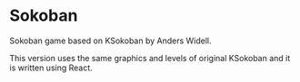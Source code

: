 # Sokoban

Sokoban game based on KSokoban by Anders Widell.

This version uses the same graphics and levels of original KSokoban and it is written using React.
